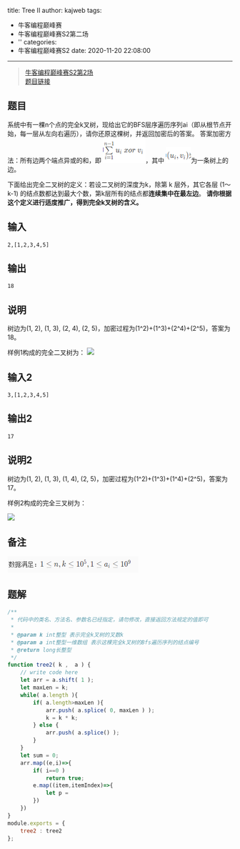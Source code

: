 title: Tree II
author: kajweb
tags:
  - 牛客编程巅峰赛
  - 牛客编程巅峰赛S2第二场
  - ''
categories:
  - 牛客编程巅峰赛S2
date: 2020-11-20 22:08:00
---
> [牛客编程巅峰赛S2第2场](https://ac.nowcoder.com/acm/contest/9223)  
[题目链接](https://ac.nowcoder.com/acm/contest/9223/C)

## 题目
系统中有一棵n个点的完全k叉树，现给出它的BFS层序遍历序列ai（即从根节点开始，每一层从左向右遍历），请你还原这棵树，并返回加密后的答案。
答案加密方法：所有边两个端点异或的和，即
![upload successful](/images/pasted-1.png)，其中
![upload successful](/images/pasted-2.png)为一条树上的边。

下面给出完全二叉树的定义：若设二叉树的深度为k，除第 k 层外，其它各层 (1～k-1) 的结点数都达到最大个数，第k层所有的结点都**连续集中在最左边**。
**请你根据这个定义进行适度推广，得到完全k叉树的含义。**

## 输入
```
2,[1,2,3,4,5]
```

## 输出
```
18
```

## 说明
树边为(1, 2), (1, 3), (2, 4), (2, 5)，加密过程为(1^2)+(1^3)+(2^4)+(2^5)，答案为18。

样例1构成的完全二叉树为：
![](https://uploadfiles.nowcoder.com/images/20200527/329682_1590557746727_4A47A0DB6E60853DEDFCFDF08A5CA249)

## 输入2
```
3,[1,2,3,4,5]
```

## 输出2
```
17
```

## 说明2
树边为(1, 2), (1, 3), (1, 4), (2, 5)，加密过程为(1^2)+(1^3)+(1^4)+(2^5)，答案为17。

样例2构成的完全三叉树为：

![](https://uploadfiles.nowcoder.com/images/20200528/329682_1590638604746_10FB15C77258A991B0028080A64FB42D)

## 备注
![upload successful](/images/pasted-3.png)

## 题解
```js
/**
 * 代码中的类名、方法名、参数名已经指定，请勿修改，直接返回方法规定的值即可
 * 
 * @param k int整型 表示完全k叉树的叉数k
 * @param a int整型一维数组 表示这棵完全k叉树的Bfs遍历序列的结点编号
 * @return long长整型
 */
function tree2( k ,  a ) {
    // write code here
    let arr = a.shift( 1 );
    let maxLen = k;
    while( a.length ){
        if( a.length>maxLen ){
            arr.push( a.splice( 0, maxLen ) );
            k = k * k;
        } else {
            arr.push( a.splice() );
        }
    }
    let sum = 0;
    arr.map((e,i)=>{
        if( i==0 )
            return true;
        e.map((item,itemIndex)=>{
            let p = 
        })
    })
}
module.exports = {
    tree2 : tree2
};
```
